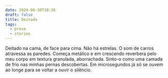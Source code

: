 ```yaml
---
date: 2024-06-30T10:38
draft: false
title: Deitado
tags:
  - prose
  - stories
---
```

Deitado na cama, de face para cima. Não há estrelas. O som de carros atravessa as paredes. Começa metálico e em crescendo reverbera pelo meu corpo em textura granulada, aborrachada. Sinto-o como uma camada de frio nas minhas pernas descobertas. Em microsegundos já só se ouvem ao longe para se voltar a ouvir o silêncio. 
